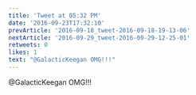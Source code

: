 ```yaml
---
title: 'Tweet at 05:32 PM'
date: '2016-09-23T17:32:10'
prevArticle: '2016-09-18_tweet-2016-09-18-19-13-06'
nextArticle: '2016-09-29_tweet-2016-09-29-12-25-01'
retweets: 0
likes: 1
text: "@GalacticKeegan OMG!!!"
---
```

@GalacticKeegan OMG!!!